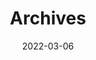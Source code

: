 ---
title: "Archives"
date: 2022-03-06
layout: "archives"
slug: "archives"
# menu:
#     main:
#         weight: 2
#         params: 
#             icon: archives
---